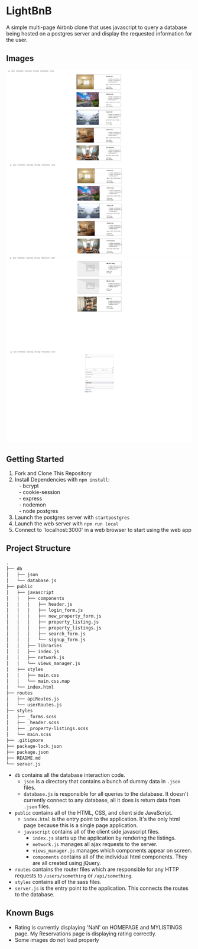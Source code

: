 # LightBnB
A simple multi-page Airbnb clone that uses javascript to query a database being hosted on a postgres server and display the requested information for the user.

## Images
![Home Page](https://github.com/gary92gs/LightBnB/blob/master/project_images/Home%20Page.png)
![My Reservations Page](https://github.com/gary92gs/LightBnB/blob/master/project_images/My%20Reservations%20Page.png)
![My Listings Page](https://github.com/gary92gs/LightBnB/blob/master/project_images/My%20Listings%20Page.png)
![Create Listing Page](https://github.com/gary92gs/LightBnB/blob/master/project_images/Create%20Listing%20Page.png)

## Getting Started
1. Fork and Clone This Repository
2. Install Dependencies with ```npm install```:
  <br/>&ensp; - bcrypt
  <br/>&ensp; - cookie-session
  <br/>&ensp; - express
  <br/>&ensp; - nodemon
  <br/>&ensp; - node postgres
3. Launch the postgres server with ```startpostgres```
4. Launch the web server with ```npm run local```
5. Connect to 'localhost:3000' in a web browser to start using the web app


## Project Structure

```
.
├── db
│   ├── json
│   └── database.js
├── public
│   ├── javascript
│   │   ├── components 
│   │   │   ├── header.js
│   │   │   ├── login_form.js
│   │   │   ├── new_property_form.js
│   │   │   ├── property_listing.js
│   │   │   ├── property_listings.js
│   │   │   ├── search_form.js
│   │   │   └── signup_form.js
│   │   ├── libraries
│   │   ├── index.js
│   │   ├── network.js
│   │   └── views_manager.js
│   ├── styles
│   │   ├── main.css
│   │   └── main.css.map
│   └── index.html
├── routes
│   ├── apiRoutes.js
│   └── userRoutes.js
├── styles  
│   ├── _forms.scss
│   ├── _header.scss
│   ├── _property-listings.scss
│   └── main.scss
├── .gitignore
├── package-lock.json
├── package.json
├── README.md
└── server.js
```

* `db` contains all the database interaction code.
  * `json` is a directory that contains a bunch of dummy data in `.json` files.
  * `database.js` is responsible for all queries to the database. It doesn't currently connect to any database, all it does is return data from `.json` files.
* `public` contains all of the HTML, CSS, and client side JavaScript. 
  * `index.html` is the entry point to the application. It's the only html page because this is a single page application.
  * `javascript` contains all of the client side javascript files.
    * `index.js` starts up the application by rendering the listings.
    * `network.js` manages all ajax requests to the server.
    * `views_manager.js` manages which components appear on screen.
    * `components` contains all of the individual html components. They are all created using jQuery.
* `routes` contains the router files which are responsible for any HTTP requests to `/users/something` or `/api/something`. 
* `styles` contains all of the sass files. 
* `server.js` is the entry point to the application. This connects the routes to the database.

## Known Bugs
- Rating is currently displaying 'NaN' on HOMEPAGE and MYLISTINGS page. My Reservations page is displaying rating correctly.
- Some images do not load properly
